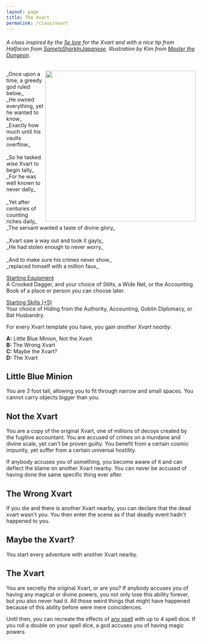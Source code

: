 ```yaml
---
layout: page
title: The Xvart
permalink: /class/xvart
---
```


###### A class inspired by the [5e lore](https://dumpstatadventures.com/blog/deep-dive-the-xvart) for the Xvart and with a nice tip from Halfacon from [SameIsSharkInJapanese](https://sameissharkinjapanese.blogspot.com/2022/10/2000-ad-very-char2terie-halloween.html). Illustration by Kim from [Master the Dungeon](https://www.masterthedungeon.com/low-level-encounter/).

<img align="right" width=400px  src="https://www.masterthedungeon.com/wp-content/uploads/2020/07/Humanoids-xvart.png">

<span class="alchemy">
_Once upon a time, a greedy god ruled below_<br>
_He owned everything, yet he wanted to know_<br>
_Exactly how much until his vaults overflow_<br>
<br>
_So he tasked wise Xvart to begin tally_<br>
_For he was well known to never dally_<br>
<br>
_Yet after centuries of counting riches daily_<br>
_The servant wanted a taste of divine glory_<br>
<br>
_Xvart saw a way out and took it gayly_<br>
_He had stolen enough to never worry_<br>
<br>
_And to make sure his crimes never show_<br>
_replaced himself with a million faux_<br>
</span>

<ins>Starting Equipment</ins><br>
A Crooked Dagger, and your choice of Stilts, a Wide Net, or the Accounting Book of a place or person you can choose later.

<ins>Starting Skills (+5)</ins><br>
Your choice of Hiding from the Authority, Accounting, Goblin Diplomacy, or Bat Husbandry.

For every Xvart template you have, you gain _another Xvart nearby_.

**A:** Little Blue Minion, Not the Xvart<br>
**B:** The Wrong Xvart<br>
**C:** Maybe the Xvart?<br>
**D:** The Xvart<br>

## Little Blue Minion
You are 3 foot tall, allowing you to fit through narrow and small spaces. You cannot carry objects bigger than you.

## Not the Xvart
You are a copy of the original Xvart, one of millions of decoys created by the fugitive accountant. You are accused of crimes on a mundane and divine scale, yet can't be proven guilty. You benefit from a certain cosmic impunity, yet suffer from a certain universal hostility.
	
If anybody accuses you of something, you become aware of it and can deflect the blame on another Xvart nearby. You can never be accused of having done the same specific thing ever after.

## The Wrong Xvart
If you die and there is another Xvart nearby, you can declare that the dead xvart wasn't you. You then enter the scene as if that deadly event hadn't happened to you.

## Maybe the Xvart?
You start every adventure with another Xvart nearby.

## The Xvart
You are secretly the original Xvart, or are you? If anybody accuses you of having any magical or divine powers, you not only lose this ability forever, but you also never had it. All those weird things that might have happened because of this ability before were mere coincidences.
	
Until then, you can recreate the effects of [any spell](/list/spells) with up to 4 spell dice. If you roll a double on your spell dice, a god accuses you of having magic powers.
